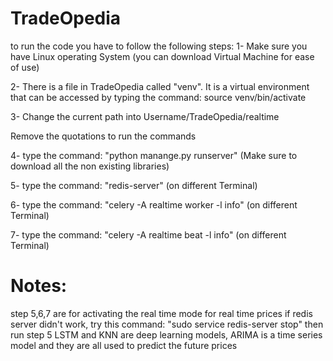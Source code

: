 # TradeOpedia

 to run the code you have to follow the following steps:
 1- Make sure you have Linux operating System (you can download Virtual Machine for ease of use)
 
 2- There is a file in TradeOpedia called "venv". It is a virtual environment that can be accessed by typing the command: source venv/bin/activate
 
 3- Change the current path into Username/TradeOpedia/realtime
 
 Remove the quotations to run the commands
 
 4- type the command: "python manange.py runserver" (Make sure to download all the non existing libraries)
 
 5- type the command: "redis-server" (on different Terminal)
 
 6- type the command: "celery -A realtime worker -l info" (on different Terminal)
 
 7- type the command: "celery -A realtime beat -l info" (on different Terminal)


# Notes: 
 step 5,6,7 are for activating the real time mode for real time prices
 if redis server didn't work, try this command: "sudo service redis-server stop" then run step 5
 LSTM and KNN are deep learning models, ARIMA is a time series model and they are all used to predict the future prices
